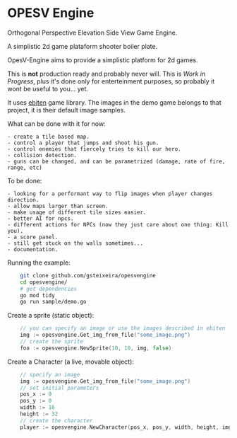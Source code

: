OPESV Engine
=============

Orthogonal Perspective Elevation Side View Game Engine.

A simplistic 2d game plataform shooter boiler plate.

OpesV-Engine aims to provide a simplistic platform for 2d games. 

This is **not** production ready and probably never will. This is *Work in Progress*, plus it's done only for enterteinment purposes, so probably it wont be useful to you... yet.

It uses [ebiten](https://ebiten.org/) game library. The images  in the demo game belongs to that project, it is their default image samples.

What can be done with it for now:

    - create a tile based map.
    - control a player that jumps and shoot his gun.
    - control enemies that fiercely tries to kill our hero.
    - collision detection.
    - guns can be changed, and can be parametrized (damage, rate of fire, range, etc)

To be done:

    - looking for a performant way to flip images when player changes direction.
    - allow maps larger than screen.
    - make usage of different tile sizes easier.
    - better AI for npcs.
    - different actions for NPCs (now they just care about one thing: Kill you).
    - a score panel.
    - still get stuck on the walls sometimes...
    - documentation.

Running the example:
```bash
    git clone github.com/gsteixeira/opesvengine
    cd opesvengine/
    # get dependencies
    go mod tidy
    go run sample/demo.go
```

Create a sprite (static object):
```go
    // you can specify an image or use the images described in ebiten
    img := opesvengine.Get_img_from_file("some_image.png")
    // create the sprite
    foo := opesvengine.NewSprite(10, 10, img, false)
```

Create a Character (a live, movable object):
```go
    // specify an image
    img := opesvengine.Get_img_from_file("some_image.png")
    // set initial parameters
    pos_x := 0
    pos_y := 0
    width := 16
    height := 32
    // create the character
    player := opesvengine.NewCharacter(pos_x, pos_y, width, height, img)
```
